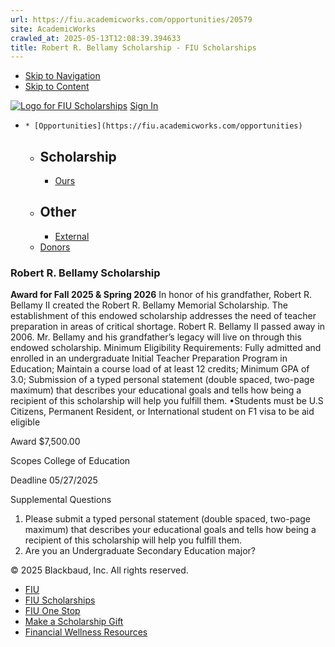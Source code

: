 ```yaml
---
url: https://fiu.academicworks.com/opportunities/20579
site: AcademicWorks
crawled_at: 2025-05-13T12:08:39.394633
title: Robert R. Bellamy Scholarship - FIU Scholarships
---
```


  * [Skip to Navigation](https://fiu.academicworks.com/opportunities/20579#navigation)
  * [Skip to Content](https://fiu.academicworks.com/opportunities/20579#main)

[![Logo for FIU Scholarships](https://s3.amazonaws.com/static.academicworks.com/clients/fiu/assets/images/logo.png)](http://fiu.academicworks.com) [Sign In](https://fiu.academicworks.com/users/sign_in)
  *     * [Opportunities](https://fiu.academicworks.com/opportunities)
      * ## Scholarship
        * [Ours](https://fiu.academicworks.com/opportunities)
      * ## Other
        * [External](https://fiu.academicworks.com/opportunities/external)
    * [Donors](https://fiu.academicworks.com/donors)


### Robert R. Bellamy Scholarship
**Award for Fall 2025 & Spring 2026**
In honor of his grandfather, Robert R. Bellamy II created the Robert R. Bellamy Memorial Scholarship. The establishment of this endowed scholarship addresses the need of teacher preparation in areas of critical shortage. Robert R. Bellamy II passed away in 2006. Mr. Bellamy and his grandfather’s legacy will live on through this endowed scholarship. Minimum Eligibility Requirements:
Fully admitted and enrolled in an undergraduate Initial Teacher Preparation Program in Education; Maintain a course load of at least 12 credits; Minimum GPA of 3.0; Submission of a typed personal statement (double spaced, two-page maximum) that describes your educational goals and tells how being a recipient of this scholarship will help you fulfill them. •Students must be U.S Citizens, Permanent Resident, or International student on F1 visa to be aid eligible 

Award
    $7,500.00 

Scopes
    College of Education 

Deadline
    05/27/2025 

Supplemental Questions
    
  1. Please submit a typed personal statement (double spaced, two-page maximum) that describes your educational goals and tells how being a recipient of this scholarship will help you fulfill them. 
  2. Are you an Undergraduate Secondary Education major?


© 2025 Blackbaud, Inc. All rights reserved. 
  * [FIU ](http://fiu.edu/)
  * [FIU Scholarships](http://scholarships.fiu.edu)
  * [FIU One Stop](http://onestop.fiu.edu)
  * [Make a Scholarship Gift](https://give.fiu.edu/give-now/)
  * [Financial Wellness Resources](https://go.fiu.edu/iGrad)


